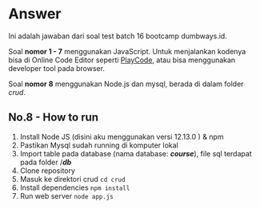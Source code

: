 # Answer

Ini adalah jawaban dari soal test batch 16 bootcamp dumbways.id.

Soal **nomor 1 - 7** menggunakan JavaScript. Untuk menjalankan kodenya bisa di Online Code Editor seperti [PlayCode](https://playcode.io/), atau bisa menggunakan developer tool pada browser.

Soal **nomor 8** menggunakan Node.js dan mysql, berada di dalam folder _crud_.

## No.8 - How to run

1. Install Node JS (disini aku menggunakan versi 12.13.0 ) & npm
2. Pastikan Mysql sudah running di komputer lokal
3. Import table pada database (nama database: **_course_**), file sql terdapat pada folder /**_db_**
4. Clone repository
5. Masuk ke direktori crud `cd crud`
6. Install dependencies `npm install`
7. Run web server `node app.js`
